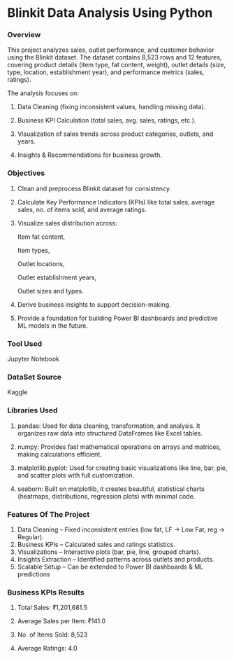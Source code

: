 # Blinkit Data Analysis Using Python 

###  Overview 
This project analyzes sales, outlet performance, and customer behavior using the Blinkit dataset.
The dataset contains 8,523 rows and 12 features, covering product details (item type, fat content, weight), outlet details (size, type, location, establishment year), and performance metrics (sales, ratings).

The analysis focuses on:

1) Data Cleaning (fixing inconsistent values, handling missing data).

2) Business KPI Calculation (total sales, avg. sales, ratings, etc.).

3) Visualization of sales trends across product categories, outlets, and years.

4) Insights & Recommendations for business growth.

### Objectives
1. Clean and preprocess Blinkit dataset for consistency.

2. Calculate Key Performance Indicators (KPIs) like total sales, average sales, no. of items sold, and average ratings.

3. Visualize sales distribution across:

   Item fat content,

   Item types,

   Outlet locations,

   Outlet establishment years,

   Outlet sizes and types.

4. Derive business insights to support decision-making.

5. Provide a foundation for building Power BI dashboards and predictive ML models in the future.

### Tool Used
Jupyter Notebook

### DataSet Source 
Kaggle 

### Libraries Used

1. pandas: Used for data cleaning, transformation, and analysis. It organizes raw data into structured DataFrames like Excel tables.

2. numpy: Provides fast mathematical operations on arrays and matrices, making calculations efficient.

3. matplotlib.pyplot: Used for creating basic visualizations like line, bar, pie, and scatter plots with full customization.

4. seaborn: Built on matplotlib, it creates beautiful, statistical charts (heatmaps, distributions, regression plots) with minimal code.

### Features Of The Project 
1. Data Cleaning – Fixed inconsistent entries (low fat, LF → Low Fat, reg → Regular).
2. Business KPIs – Calculated sales and ratings statistics.
3. Visualizations – Interactive plots (bar, pie, line, grouped charts).
4. Insights Extraction – Identified patterns across outlets and products.
5. Scalable Setup – Can be extended to Power BI dashboards & ML predictions

### Business KPIs Results

1. Total Sales: ₹1,201,681.5

2. Average Sales per Item: ₹141.0

3. No. of Items Sold: 8,523

4. Average Ratings:  4.0

### 
